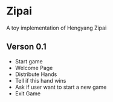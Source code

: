 # Zipai
A toy implementation of Hengyang Zipai

## Verson 0.1

- Start game
- Welcome Page
- Distribute Hands
- Tell if this hand wins
- Ask if user want to start a new game
- Exit Game